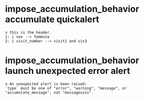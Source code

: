 # impose_accumulation_behavior accumulate quickalert

    x this is the header.
    1: i sex --> femmina
    2: i visit_number --> visit1 and vis3

# impose_accumulation_behavior launch unexpected error alert

    x An unexpected alert is been raised:
    `type` must be one of "error", "warning", "message", or "accumulate_message", not "messagessss".

